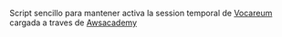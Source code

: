 Script sencillo para mantener activa la session temporal de [Vocareum](https://www.vocareum.com/) cargada a traves de [Awsacademy](https://awsacademy.instructure.com/)

<!-- # Hacerlo funcionar

Seguir las siguientes instrucciones para hacer funcionar este script:

1. Abra inspeccionar elemento del navegador.
2. Seleccione el menu Red en la Dev Tools.
3. Visite [Awsacademy](https://awsacademy.instructure.com/login/) e inicie sesion con las credenciales.
4. En el filtro escriba `canvas` y haga clic derecho en la solicitud para copiarla como cURL:

<img src="https://i.imgur.com/ge2NIfe.png" width="350" alt="accessibility text">

5. pegue la solicitud en el archivo de texto `cUrl.txt`
6. inicie el script `python script.py` -->
